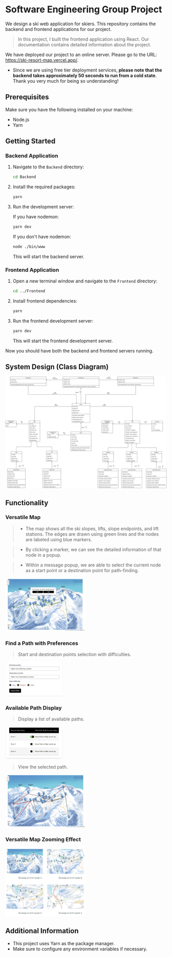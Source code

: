 # Software Engineering Group Project

We design a ski web application for skiers. This repository contains the backend and frontend applications for our project.

> In this project, I built the frontend application using React. Our documentation contains detailed information about the project.

We have deployed our project to an online server. Please go to the URL: https://ski-resort-map.vercel.app/.

- Since we are using free tier deployment services, **please note that the backend
takes approximately 50 seconds to run from a cold state**. Thank you very
much for being so understanding!

## Prerequisites

Make sure you have the following installed on your machine:

- Node.js
- Yarn

## Getting Started

### Backend Application

1. Navigate to the `Backend` directory:

    ```bash
    cd Backend
    ```

2. Install the required packages:

    ```bash
    yarn
    ```

3. Run the development server:

    If you have nodemon:

    ```bash
    yarn dev
    ```

    If you don't have nodemon:

    ```bash
    node ./bin/www
    ```

    This will start the backend server.
### Frontend Application

1. Open a new terminal window and navigate to the `Frontend` directory:

    ```bash
    cd ../Frontend
    ```

2. Install frontend dependencies:

    ```bash
    yarn
    ```

3. Run the frontend development server:

    ```bash
    yarn dev
    ```

    This will start the frontend development server.

Now you should have both the backend and frontend servers running.

## System Design (Class Diagram)

![Class Diagram](./img/class_diagram.jpg)

## Functionality

### Versatile Map

> - The map shows all the ski slopes, lifts, slope endpoints, and lift stations. The edges are drawn using green lines and the nodes are labeled using blue markers.

> - By clicking a marker, we can see the detailed information of that node in a popup.

> - Within a message popup, we are able to select the current node as a start point or a destination point for path-finding.

<img src="./img/versatile_map.png" width="250" />

### Find a Path with Preferences

> Start and destination points selection with difficulties.

<img src="./img/find_a_path.png" width="180" />

### Available Path Display

> Display a list of available paths.

<img src="./img/available_paths.png" width="180" />

> View the selected path.

<img src="./img/selected_path.png" width="250" />

### Versatile Map Zooming Effect

<img src="./img/zooming_effect.png" width="250" />

## Additional Information

- This project uses Yarn as the package manager.
- Make sure to configure any environment variables if necessary.
